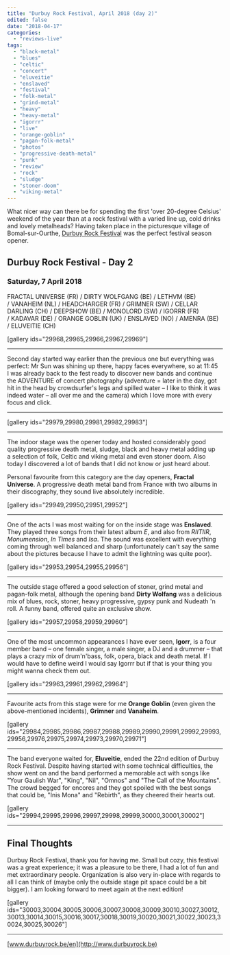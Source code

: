 ```yaml
---
title: "Durbuy Rock Festival, April 2018 (day 2)"
edited: false
date: "2018-04-17"
categories:
  - "reviews-live"
tags:
  - "black-metal"
  - "blues"
  - "celtic"
  - "concert"
  - "eluveitie"
  - "enslaved"
  - "festival"
  - "folk-metal"
  - "grind-metal"
  - "heavy"
  - "heavy-metal"
  - "igorrr"
  - "live"
  - "orange-goblin"
  - "pagan-folk-metal"
  - "photos"
  - "progressive-death-metal"
  - "punk"
  - "review"
  - "rock"
  - "sludge"
  - "stoner-doom"
  - "viking-metal"
---
```


What nicer way can there be for spending the first 'over 20-degree Celsius' weekend of the year than at a rock festival with a varied line up, cold drinks and lovely metalheads? Having taken place in the picturesque village of Bomal-sur-Ourthe, [Durbuy Rock Festival](http://www.durbuyrock.be) was the perfect festival season opener.

## Durbuy Rock Festival - Day 2

### Saturday, 7 April 2018

FRACTAL UNIVERSE (FR) / DIRTY WOLFGANG (BE) / LETHVM (BE) / VANAHEIM (NL) / HEADCHARGER (FR) / GRIMNER (SW) / CELLAR DARLING (CH) / DEEPSHOW (BE) / MONOLORD (SW) / IGORRR (FR) / KADAVAR (DE) / ORANGE GOBLIN (UK) / ENSLAVED (NO) / AMENRA (BE) / ELUVEITIE (CH)

\[gallery ids="29968,29965,29966,29967,29969"\]

* * *

Second day started way earlier than the previous one but everything was perfect: Mr Sun was shining up there, happy faces everywhere, so at 11:45 I was already back to the fest ready to discover new bands and continue the ADVENTURE of concert photography (adventure = later in the day, got hit in the head by crowdsurfer's legs and spilled water – I like to think it was indeed water – all over me and the camera) which I love more with every focus and click.

* * *

\[gallery ids="29979,29980,29981,29982,29983"\]

* * *

The indoor stage was the opener today and hosted considerably good quality progressive death metal, sludge, black and heavy metal adding up a selection of folk, Celtic and viking metal and even stoner doom. Also today I discovered a lot of bands that I did not know or just heard about.

Personal favourite from this category are the day openers, **Fractal Universe**. A progressive death metal band from France with two albums in their discography, they sound live absolutely incredible.

\[gallery ids="29949,29950,29951,29952"\]

* * *

One of the acts I was most waiting for on the inside stage was **Enslaved**. They played three songs from their latest album _E_, and also from _RIITIIR_, _Monumension_, _In Times_ and _Isa_. The sound was excellent with everything coming through well balanced and sharp (unfortunately can't say the same about the pictures because I have to admit the lightning was quite poor).

\[gallery ids="29953,29954,29955,29956"\]

* * *

The outside stage offered a good selection of stoner, grind metal and pagan-folk metal, although the opening band **Dirty Wolfang** was a delicious mix of blues, rock, stoner, heavy progressive, gypsy punk and Nudeath 'n roll. A funny band, offered quite an exclusive show.

\[gallery ids="29957,29958,29959,29960"\]

* * *

One of the most uncommon appearances I have ever seen, **Igorr**, is a four member band – one female singer, a male singer, a DJ and a drummer – that plays a crazy mix of drum'n'bass, folk, opera, black and death metal. If I would have to define weird I would say Igorrr but if that is your thing you might wanna check them out.

\[gallery ids="29963,29961,29962,29964"\]

* * *

Favourite acts from this stage were for me **Orange Goblin** (even given the above-mentioned incidents), **Grimner** and **Vanaheim**.

\[gallery ids="29984,29985,29986,29987,29988,29989,29990,29991,29992,29993,29956,29976,29975,29974,29973,29970,29971"\]

* * *

The band everyone waited for, **Eluveitie**, ended the 22nd edition of Durbuy Rock Festival. Despite having started with some technical difficulties, the show went on and the band performed a memorable act with songs like "Your Gaulish War", "King", "Nil", "Omnos" and "The Call of the Mountains". The crowd begged for encores and they got spoiled with the best songs that could be, "Inis Mona" and "Rebirth", as they cheered their hearts out.

\[gallery ids="29994,29995,29996,29997,29998,29999,30000,30001,30002"\]

* * *

## Final Thoughts

Durbuy Rock Festival, thank you for having me. Small but cozy, this festival was a great experience; it was a pleasure to be there, I had a lot of fun and met extraordinary people. Organization is also very in-place with regards to all I can think of (maybe only the outside stage pit space could be a bit bigger). I am looking forward to meet again at the next edition!

\[gallery ids="30003,30004,30005,30006,30007,30008,30009,30010,30027,30012,30013,30014,30015,30016,30017,30018,30019,30020,30021,30022,30023,30024,30025,30026"\]

* * *

[www.durbuyrock.be/en](http://www.durbuyrock.be)
